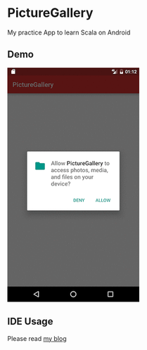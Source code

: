 # PictureGallery
My practice App to learn Scala on Android

## Demo
![screenshot](https://github.com/b0npu/PictureGallery/blob/graphicimages/picturegallery.gif)

## IDE Usage
Please read [my blog](http://b0npu.hatenablog.com/)
